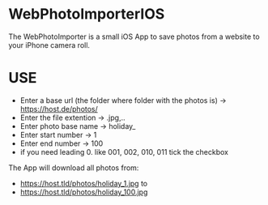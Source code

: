 # WebPhotoImporterIOS

The WebPhotoImporter is a small iOS App to save photos from a website to your iPhone camera roll.

# USE
* Enter a base url (the folder where folder with the photos is) -> https://host.de/photos/
* Enter the file extention -> .jpg,..
* Enter photo base name -> holiday_
* Enter start number -> 1
* Enter end number -> 100
* if you need leading 0. like 001, 002, 010, 011 tick the checkbox

The App will download all photos from:

* https://host.tld/photos/holiday_1.jpg to
* https://host.tld/photos/holiday_100.jpg




